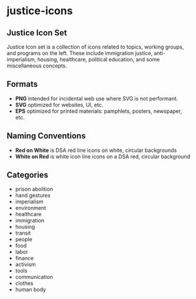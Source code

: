# justice-icons
## Justice Icon Set
Justice Icon set is a collection of icons related to topics, working groups, and programs on the left. These include immigration justice, anti-imperialism, housing, healthcare, political education, and some miscellaneous concepts.

## Formats
* **PNG** intended for incidental web use where SVG is not performant.
* **SVG** optimized for websites, UI, etc.
* **EPS** optimized for printed materials: pamphlets, posters, newspaper, etc.

## Naming Conventions
* **Red on White** is DSA red line icons on white, circular backgrounds
* **White on Red** is white icon line icons on a DSA red, circular background

## Categories
* prison abolition
* hand gestures
* imperialism
* environment
* healthcare
* immigration
* housing
* transit
* people
* food
* labor
* finance
* activism
* tools
* communication
* clothes
* human body